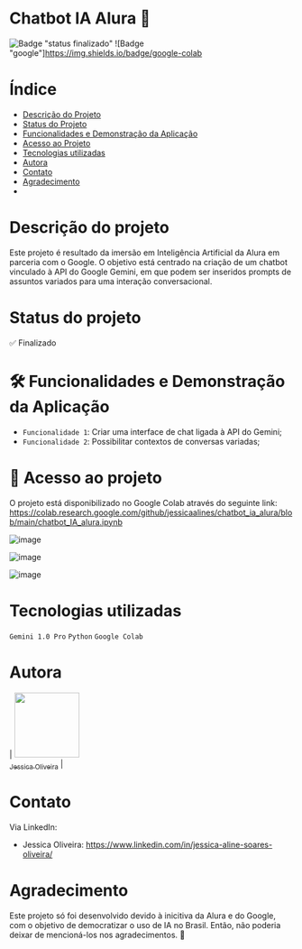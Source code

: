 # Chatbot IA Alura 🤖

![Badge "status finalizado"](https://img.shields.io/badge/status_finalizado-success.svg)
![Badge "google"]https://img.shields.io/badge/google-colab


# Índice 

* [Descrição do Projeto](#descrição-do-projeto)
* [Status do Projeto](#status-do-Projeto)
* [Funcionalidades e Demonstração da Aplicação](#funcionalidades-e-demonstração-da-aplicação)
* [Acesso ao Projeto](#acesso-ao-projeto)
* [Tecnologias utilizadas](#tecnologias-utilizadas)
* [Autora](#autores)
* [Contato](#contato)
* [Agradecimento](#agradecimento)
* 

# Descrição do projeto

Este projeto é resultado da imersão em Inteligência Artificial da Alura em parceria com o Google. O objetivo está centrado na criação de um chatbot vinculado à API do Google Gemini, em que podem ser inseridos prompts de assuntos variados para uma interação conversacional. 


# Status do projeto

✅ Finalizado


# 🛠️ Funcionalidades e Demonstração da Aplicação

- `Funcionalidade 1`: Criar uma interface de chat ligada à API do Gemini;
- `Funcionalidade 2`: Possibilitar contextos de conversas variadas;


# 📁 Acesso ao projeto

O projeto está disponibilizado no Google Colab através do seguinte link: https://colab.research.google.com/github/jessicaalines/chatbot_ia_alura/blob/main/chatbot_IA_alura.ipynb

![image](https://github.com/jessicaalines/chatbot_ia_alura/assets/97490698/dbe7e53d-b86e-4fe0-b2ab-b49cfd5dac3b)

![image](https://github.com/jessicaalines/chatbot_ia_alura/assets/97490698/731dc9de-a628-4d0b-9d1c-d3002fb94f22)

![image](https://github.com/jessicaalines/chatbot_ia_alura/assets/97490698/c131b331-a21b-42ab-bd23-ad4a0003abef)



# Tecnologias utilizadas

``` Gemini 1.0 Pro ```
``` Python ```
``` Google Colab ```


# Autora

| [<img loading="lazy" src="https://avatars.githubusercontent.com/u/97490698?v=4" width=115><br><sub>Jessica Oliveira</sub>](https://github.com/jessicaalines) | 


# Contato

Via LinkedIn:

* Jessica Oliveira: https://www.linkedin.com/in/jessica-aline-soares-oliveira/


# Agradecimento

Este projeto só foi desenvolvido devido à inicitiva da Alura e do Google, com o objetivo de democratizar o uso de IA no Brasil. Então, não poderia deixar de mencioná-los nos agradecimentos. 💙




